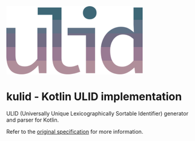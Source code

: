 <img alt="ULID logo" src="logo.png" width="360">

# kulid - Kotlin ULID implementation

ULID (Universally Unique Lexicographically Sortable Identifier) generator and parser for Kotlin.

Refer to the [original specification](https://github.com/ulid/spec) for more information.